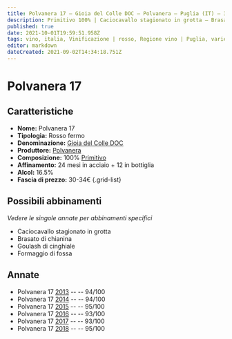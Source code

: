 ```yaml
---
title: Polvanera 17 – Gioia del Colle DOC – Polvanera – Puglia (IT) – 30-34€ – 5★
description: Primitivo 100% | Caciocavallo stagionato in grotta – Brasato di chianina – Goulash di cinghiale – Alimento | formaggio, Alimento-dettagli | Formaggio di fossa
published: true
date: 2021-10-01T19:59:51.958Z
tags: vino, italia, Vinificazione | rosso, Regione vino | Puglia, varietale, Valutazioni | 5 stelle, primitivo, Alimento | formaggio, Alimento-dettagli | Caciocavallo stagionato in grotta, brasato di chianina, goulash di cinghiale, Formaggio di fossa, Prezzi | 30-34€
editor: markdown
dateCreated: 2021-09-02T14:34:18.751Z
---
```


# Polvanera 17

## Caratteristiche
- **Nome:** Polvanera 17
- **Tipologia:** Rosso fermo
- **Denominazione:** [Gioia del Colle DOC](/denominazioni/Italia/Puglia/DOC/Gioia-del-Colle)
- **Produttore:** [Polvanera](/produttori/Italia/Puglia/Polvanera) 
- **Composizione:** 100% [Primitivo](/vitigni/Italia/bacca-nera/primitivo)
- **Affinamento:** 24 mesi in acciaio + 12 in bottiglia
- **Alcol:** 16.5%
- **Fascia di prezzo:** 30-34€
{.grid-list}



## Possibili abbinamenti
*Vedere le singole annate per abbinamenti specifici*

- Caciocavallo stagionato in grotta 
- Brasato di chianina 
- Goulash di cinghiale 
- Formaggio di fossa

## Annate

- Polvanera 17 [2013](vini/Italia/Puglia/Polvanera/Polvanera-17/2013) -- <span class="star-5"></span> -- 94/100
- Polvanera 17 [2014](vini/Italia/Puglia/Polvanera/Polvanera-17/2014) -- <span class="star-5"></span> -- 94/100
- Polvanera 17 [2015](vini/Italia/Puglia/Polvanera/Polvanera-17/2015) -- <span class="star-5"></span> -- 95/100
- Polvanera 17 [2016](vini/Italia/Puglia/Polvanera/Polvanera-17/2016) -- <span class="star-5"></span> -- 93/100
- Polvanera 17 [2017](vini/Italia/Puglia/Polvanera/Polvanera-17/2017) -- <span class="star-5"></span> -- 93/100
- Polvanera 17 [2018](vini/Italia/Puglia/Polvanera/Polvanera-17/2018) -- <span class="star-5"></span> -- 95/100

